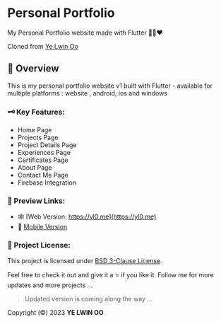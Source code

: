 # Personal Portfolio

My Personal Portfolio website made with Flutter 🍃🍒❤️

Cloned from [Ye Lwin Oo](https://github.com/YeLwinOo-Steve/ye-lwin-oo)

## 📑 Overview

This is my personal portfolio website v1 built with Flutter - available for multiple platforms : website , android, ios and windows


### 🗝️ Key Features: 
- Home Page
- Projects Page
- Project Details Page
- Experiences Page
- Certificates Page
- About Page
- Contact Me Page
- Firebase Integration

### 🔗 Preview Links:

- 🕸️ [Web Version: https://yl0.me](https://yl0.me)
- 📱 [Mobile Version](http://u.pc.cd/oJ17)

### 🪪 Project License:
This project is licensed under [BSD 3-Clause License](LICENSE).


Feel free to check it out and give it a ⭐ if you like it. 
Follow me for more updates and more projects ...

> Updated version is coming along the way ...

Copyright (©️) 2023 __YE LWIN OO__